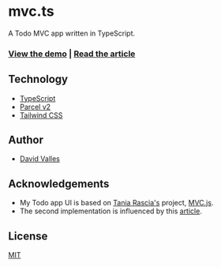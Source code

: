 # mvc.ts

A Todo MVC app written in TypeScript.

### [View the demo](https://dtjv.io/mvc.ts) | [Read the article](https://dtjv.io/mvc/)

## Technology

- [TypeScript](https://www.typescriptlang.org/)
- [Parcel v2](https://v2.parceljs.org/)
- [Tailwind CSS](https://tailwindcss.com)

## Author

- [David Valles](https://dtjv.io)

## Acknowledgements

- My Todo app UI is based on [Tania Rascia's](https://www.taniarascia.com/) project, [MVC.js](https://github.com/taniarascia/mvc/).
- The second implementation is influenced by this [article](https://drstearns.github.io/tutorials/mvc/).

## License

[MIT](LICENSE)
